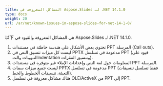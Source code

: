 ```yaml
---
title: المشاكل المعروفة في Aspose.Slides لـ .NET 14.1.0
type: docs
weight: 20
url: /ar/net/known-issues-in-aspose-slides-for-net-14-1-0/
---
```


以下 هي المشاكل المعروفة والقيود في Aspose.Slides لـ .NET 14.1.0.

1. تحتوي بعض الأشكال على هندسة خاطئة في مستندات PPT المرسلة (Call outs).
1. ليست كل ميزات تنسيق النص في PPTX مدعومة في تسلسل PPT (قيود على التبويبات والتIndentation وتنسيق الفقرات).
1. المعلومات حول لغة النص وإعدادات الإملاء غير متوفرة في مستندات PPT المرسلة.
1. ليست جميع ميزات سمات PPTX مدعومة في تسلسل PPT (فقط تسلسل تنسيقات التعبئة، تنسيقات الخطوط والخط).
1. هناك مشاكل معروفة في تسلسل OLE/ActiveX من PPT إلى PPT.